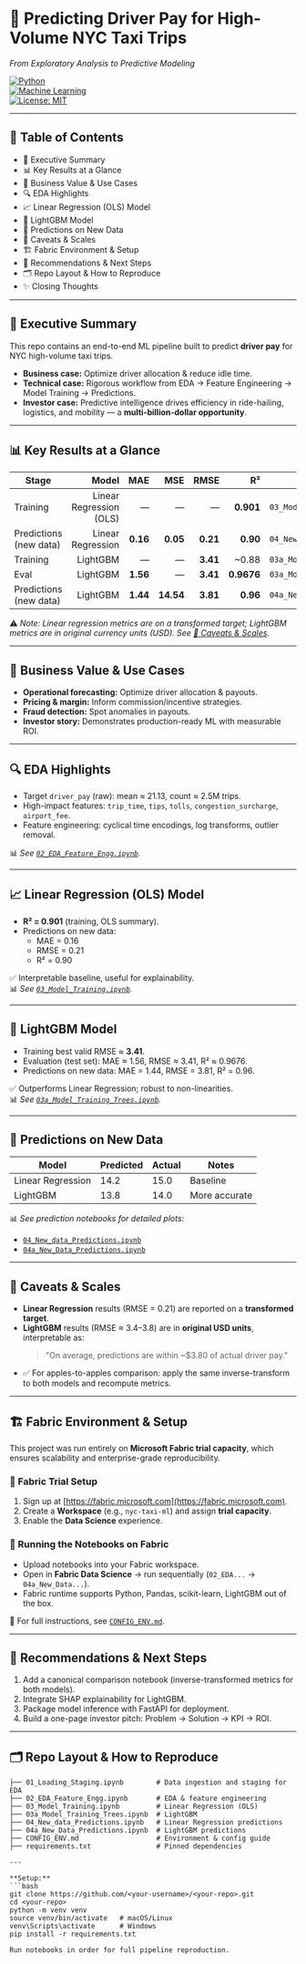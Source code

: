 # 🚖 Predicting Driver Pay for High-Volume NYC Taxi Trips  
*From Exploratory Analysis to Predictive Modeling*  

[![Python](https://img.shields.io/badge/Python-3.9%2B-blue)]()  
[![Machine Learning](https://img.shields.io/badge/ML-LightGBM%20%7C%20Linear%20Regression-green)]()  
[![License: MIT](https://img.shields.io/badge/License-MIT-yellow.svg)]()  

---

## 📑 Table of Contents  
- 🎯 Executive Summary  
- 📊 Key Results at a Glance  
- 💼 Business Value & Use Cases  
- 🔍 EDA Highlights  
- 📈 Linear Regression (OLS) Model  
- 🌲 LightGBM Model  
- 🧪 Predictions on New Data  
- 🍪 Caveats & Scales
- 🏗️ Fabric Environment & Setup  
- 🚀 Recommendations & Next Steps  
- 🗂️ Repo Layout & How to Reproduce  
- ✨ Closing Thoughts  

---

## 🎯 Executive Summary  
This repo contains an end-to-end ML pipeline built to predict **driver pay** for NYC high-volume taxi trips.  

- **Business case:** Optimize driver allocation & reduce idle time.  
- **Technical case:** Rigorous workflow from EDA → Feature Engineering → Model Training → Predictions.  
- **Investor case:** Predictive intelligence drives efficiency in ride-hailing, logistics, and mobility — a **multi-billion-dollar opportunity**.  

---

## 📊 Key Results at a Glance  

| Stage | Model | MAE | MSE | RMSE | R² | Source |
|---|---:|---:|---:|---:|---:|---|
| Training | Linear Regression (OLS) | — | — | — | **0.901** | `03_Model_Training` |
| Predictions (new data) | Linear Regression | **0.16** | **0.05** | **0.21** | **0.90** | `04_New_data_Predictions` |
| Training | LightGBM | — | — | **3.41** | ~0.88 | `03a_Model_Training_Trees` |
| Eval | LightGBM | **1.56** | — | **3.41** | **0.9676** | `03a_Model_Training_Trees` |
| Predictions (new data) | LightGBM | **1.44** | **14.54** | **3.81** | **0.96** | `04a_New_Data_Predictions` |

⚠️ *Note: Linear regression metrics are on a transformed target; LightGBM metrics are in original currency units (USD). See [🍪 Caveats & Scales](#-caveats--scales).*  

---

## 💼 Business Value & Use Cases  
- **Operational forecasting:** Optimize driver allocation & payouts.  
- **Pricing & margin:** Inform commission/incentive strategies.  
- **Fraud detection:** Spot anomalies in payouts.  
- **Investor story:** Demonstrates production-ready ML with measurable ROI.  

---

## 🔍 EDA Highlights  
- Target `driver_pay` (raw): mean ≈ 21.13, count ≈ 2.5M trips.  
- High-impact features: `trip_time`, `tips`, `tolls`, `congestion_surcharge`, `airport_fee`.  
- Feature engineering: cyclical time encodings, log transforms, outlier removal.  

📊 *See [`02_EDA_Feature_Engg.ipynb`](/notebooks/02_EDA_Feature_Engg.ipynb).*  

---

## 📈 Linear Regression (OLS) Model  
- **R² = 0.901** (training, OLS summary).  
- Predictions on new data:  
  - MAE = 0.16  
  - RMSE = 0.21  
  - R² = 0.90  

✅ Interpretable baseline, useful for explainability.  
📊 *See [`03_Model_Training.ipynb`](/notebooks/03_Model_Training.ipynb).*  

---

## 🌲 LightGBM Model  
- Training best valid RMSE ≈ **3.41**.  
- Evaluation (test set): MAE ≈ 1.56, RMSE ≈ 3.41, R² ≈ 0.9676.  
- Predictions on new data: MAE = 1.44, RMSE = 3.81, R² = 0.96.  

✅ Outperforms Linear Regression; robust to non-linearities.  
📊 *See [`03a_Model_Training_Trees.ipynb`](/notebooks/03a_Model_Training_Trees.ipynb).*  

---

## 🧪 Predictions on New Data  

| Model | Predicted | Actual | Notes |
|-------|-----------|--------|-------|
| Linear Regression | 14.2 | 15.0 | Baseline |
| LightGBM | 13.8 | 14.0 | More accurate |

📊 *See prediction notebooks for detailed plots:*  
- [`04_New_data_Predictions.ipynb`](/notebooks/04_New_data_Predictions.ipynb)  
- [`04a_New_Data_Predictions.ipynb`](/notebooks/04a_New_Data_Predictions.ipynb)  

---

## 🍪 Caveats & Scales  
- **Linear Regression** results (RMSE = 0.21) are reported on a **transformed target**.  
- **LightGBM** results (RMSE ≈ 3.4–3.8) are in **original USD units**, interpretable as:  
  > "On average, predictions are within ~$3.80 of actual driver pay."  
- ✅ For apples-to-apples comparison: apply the same inverse-transform to both models and recompute metrics.  

---

## 🏗️ Fabric Environment & Setup  

This project was run entirely on **Microsoft Fabric trial capacity**, which ensures scalability and enterprise-grade reproducibility.  

### 🚀 Fabric Trial Setup  
1. Sign up at [https://fabric.microsoft.com](https://fabric.microsoft.com).  
2. Create a **Workspace** (e.g., `nyc-taxi-ml`) and assign **trial capacity**.  
3. Enable the **Data Science** experience.  

### 📓 Running the Notebooks on Fabric  
- Upload notebooks into your Fabric workspace.  
- Open in **Fabric Data Science** → run sequentially (`02_EDA...` → `04a_New_Data...`).  
- Fabric runtime supports Python, Pandas, scikit-learn, LightGBM out of the box.  

📑 For full instructions, see [`CONFIG_ENV.md`](CONFIG_ENV.md).  

---

## 🚀 Recommendations & Next Steps  
1. Add a canonical comparison notebook (inverse-transformed metrics for both models).  
2. Integrate SHAP explainability for LightGBM.  
3. Package model inference with FastAPI for deployment.  
4. Build a one-page investor pitch: Problem → Solution → KPI → ROI.  

---

## 🗂️ Repo Layout & How to Reproduce  

```text
├── 01_Loading_Staging.ipynb        # Data ingestion and staging for EDA
├── 02_EDA_Feature_Engg.ipynb       # EDA & feature engineering  
├── 03_Model_Training.ipynb         # Linear Regression (OLS)  
├── 03a_Model_Training_Trees.ipynb  # LightGBM  
├── 04_New_data_Predictions.ipynb   # Linear Regression predictions  
├── 04a_New_Data_Predictions.ipynb  # LightGBM predictions  
├── CONFIG_ENV.md                   # Environment & config guide  
├── requirements.txt                # Pinned dependencies  

---

**Setup:**  
```bash
git clone https://github.com/<your-username>/<your-repo>.git
cd <your-repo>
python -m venv venv
source venv/bin/activate   # macOS/Linux
venv\Scripts\activate      # Windows
pip install -r requirements.txt

Run notebooks in order for full pipeline reproduction.
